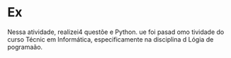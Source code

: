 # Ex
Nessa atividade, realizei4 questõe e Python. ue foi pasad omo tividade do curso Técnic em Informática, especificamente na disciplina d Lógia de pogramaão.
